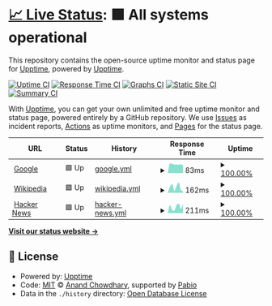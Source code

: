 # [📈 Live Status](https://upptime.github.io/upptime): <!--live status--> **🟩 All systems operational**

This repository contains the open-source uptime monitor and status page for [Upptime](https://upptime.js.org), powered by [Upptime](https://github.com/upptime/upptime).

[![Uptime CI](https://github.com/alphaleadership/status/workflows/Uptime%20CI/badge.svg)](https://github.com/alphaleadership/status/actions?query=workflow%3A%22Uptime+CI%22)
[![Response Time CI](https://github.com/alphaleadership/status/workflows/Response%20Time%20CI/badge.svg)](https://github.com/alphaleadership/status/actions?query=workflow%3A%22Response+Time+CI%22)
[![Graphs CI](https://github.com/alphaleadership/status/workflows/Graphs%20CI/badge.svg)](https://github.com/alphaleadership/status/actions?query=workflow%3A%22Graphs+CI%22)
[![Static Site CI](https://github.com/alphaleadership/status/workflows/Static%20Site%20CI/badge.svg)](https://github.com/alphaleadership/status/actions?query=workflow%3A%22Static+Site+CI%22)
[![Summary CI](https://github.com/alphaleadership/status/workflows/Summary%20CI/badge.svg)](https://github.com/alphaleadership/status/actions?query=workflow%3A%22Summary+CI%22)

With [Upptime](https://upptime.js.org), you can get your own unlimited and free uptime monitor and status page, powered entirely by a GitHub repository. We use [Issues](https://github.com/upptime/upptime/issues) as incident reports, [Actions](https://github.com/alphaleadership/status/actions) as uptime monitors, and [Pages](https://upptime.github.io/upptime) for the status page.

<!--start: status pages-->
<!-- This summary is generated by Upptime (https://github.com/upptime/upptime) -->
<!-- Do not edit this manually, your changes will be overwritten -->
<!-- prettier-ignore -->
| URL | Status | History | Response Time | Uptime |
| --- | ------ | ------- | ------------- | ------ |
| <img alt="" src="https://icons.duckduckgo.com/ip3/www.google.com.ico" height="13"> [Google](https://www.google.com) | 🟩 Up | [google.yml](https://github.com/alphaleadership/status/commits/HEAD/history/google.yml) | <details><summary><img alt="Response time graph" src="./graphs/google/response-time-week.png" height="20"> 83ms</summary><br><a href="https://alphaleadership.github.io/status/history/google"><img alt="Response time 118" src="https://img.shields.io/endpoint?url=https%3A%2F%2Fraw.githubusercontent.com%2Falphaleadership%2Fstatus%2FHEAD%2Fapi%2Fgoogle%2Fresponse-time.json"></a><br><a href="https://alphaleadership.github.io/status/history/google"><img alt="24-hour response time 91" src="https://img.shields.io/endpoint?url=https%3A%2F%2Fraw.githubusercontent.com%2Falphaleadership%2Fstatus%2FHEAD%2Fapi%2Fgoogle%2Fresponse-time-day.json"></a><br><a href="https://alphaleadership.github.io/status/history/google"><img alt="7-day response time 83" src="https://img.shields.io/endpoint?url=https%3A%2F%2Fraw.githubusercontent.com%2Falphaleadership%2Fstatus%2FHEAD%2Fapi%2Fgoogle%2Fresponse-time-week.json"></a><br><a href="https://alphaleadership.github.io/status/history/google"><img alt="30-day response time 211" src="https://img.shields.io/endpoint?url=https%3A%2F%2Fraw.githubusercontent.com%2Falphaleadership%2Fstatus%2FHEAD%2Fapi%2Fgoogle%2Fresponse-time-month.json"></a><br><a href="https://alphaleadership.github.io/status/history/google"><img alt="1-year response time 118" src="https://img.shields.io/endpoint?url=https%3A%2F%2Fraw.githubusercontent.com%2Falphaleadership%2Fstatus%2FHEAD%2Fapi%2Fgoogle%2Fresponse-time-year.json"></a></details> | <details><summary><a href="https://alphaleadership.github.io/status/history/google">100.00%</a></summary><a href="https://alphaleadership.github.io/status/history/google"><img alt="All-time uptime 100.00%" src="https://img.shields.io/endpoint?url=https%3A%2F%2Fraw.githubusercontent.com%2Falphaleadership%2Fstatus%2FHEAD%2Fapi%2Fgoogle%2Fuptime.json"></a><br><a href="https://alphaleadership.github.io/status/history/google"><img alt="24-hour uptime 100.00%" src="https://img.shields.io/endpoint?url=https%3A%2F%2Fraw.githubusercontent.com%2Falphaleadership%2Fstatus%2FHEAD%2Fapi%2Fgoogle%2Fuptime-day.json"></a><br><a href="https://alphaleadership.github.io/status/history/google"><img alt="7-day uptime 100.00%" src="https://img.shields.io/endpoint?url=https%3A%2F%2Fraw.githubusercontent.com%2Falphaleadership%2Fstatus%2FHEAD%2Fapi%2Fgoogle%2Fuptime-week.json"></a><br><a href="https://alphaleadership.github.io/status/history/google"><img alt="30-day uptime 100.00%" src="https://img.shields.io/endpoint?url=https%3A%2F%2Fraw.githubusercontent.com%2Falphaleadership%2Fstatus%2FHEAD%2Fapi%2Fgoogle%2Fuptime-month.json"></a><br><a href="https://alphaleadership.github.io/status/history/google"><img alt="1-year uptime 99.98%" src="https://img.shields.io/endpoint?url=https%3A%2F%2Fraw.githubusercontent.com%2Falphaleadership%2Fstatus%2FHEAD%2Fapi%2Fgoogle%2Fuptime-year.json"></a></details>
| <img alt="" src="https://icons.duckduckgo.com/ip3/en.wikipedia.org.ico" height="13"> [Wikipedia](https://en.wikipedia.org) | 🟩 Up | [wikipedia.yml](https://github.com/alphaleadership/status/commits/HEAD/history/wikipedia.yml) | <details><summary><img alt="Response time graph" src="./graphs/wikipedia/response-time-week.png" height="20"> 162ms</summary><br><a href="https://alphaleadership.github.io/status/history/wikipedia"><img alt="Response time 191" src="https://img.shields.io/endpoint?url=https%3A%2F%2Fraw.githubusercontent.com%2Falphaleadership%2Fstatus%2FHEAD%2Fapi%2Fwikipedia%2Fresponse-time.json"></a><br><a href="https://alphaleadership.github.io/status/history/wikipedia"><img alt="24-hour response time 88" src="https://img.shields.io/endpoint?url=https%3A%2F%2Fraw.githubusercontent.com%2Falphaleadership%2Fstatus%2FHEAD%2Fapi%2Fwikipedia%2Fresponse-time-day.json"></a><br><a href="https://alphaleadership.github.io/status/history/wikipedia"><img alt="7-day response time 162" src="https://img.shields.io/endpoint?url=https%3A%2F%2Fraw.githubusercontent.com%2Falphaleadership%2Fstatus%2FHEAD%2Fapi%2Fwikipedia%2Fresponse-time-week.json"></a><br><a href="https://alphaleadership.github.io/status/history/wikipedia"><img alt="30-day response time 209" src="https://img.shields.io/endpoint?url=https%3A%2F%2Fraw.githubusercontent.com%2Falphaleadership%2Fstatus%2FHEAD%2Fapi%2Fwikipedia%2Fresponse-time-month.json"></a><br><a href="https://alphaleadership.github.io/status/history/wikipedia"><img alt="1-year response time 191" src="https://img.shields.io/endpoint?url=https%3A%2F%2Fraw.githubusercontent.com%2Falphaleadership%2Fstatus%2FHEAD%2Fapi%2Fwikipedia%2Fresponse-time-year.json"></a></details> | <details><summary><a href="https://alphaleadership.github.io/status/history/wikipedia">100.00%</a></summary><a href="https://alphaleadership.github.io/status/history/wikipedia"><img alt="All-time uptime 100.00%" src="https://img.shields.io/endpoint?url=https%3A%2F%2Fraw.githubusercontent.com%2Falphaleadership%2Fstatus%2FHEAD%2Fapi%2Fwikipedia%2Fuptime.json"></a><br><a href="https://alphaleadership.github.io/status/history/wikipedia"><img alt="24-hour uptime 100.00%" src="https://img.shields.io/endpoint?url=https%3A%2F%2Fraw.githubusercontent.com%2Falphaleadership%2Fstatus%2FHEAD%2Fapi%2Fwikipedia%2Fuptime-day.json"></a><br><a href="https://alphaleadership.github.io/status/history/wikipedia"><img alt="7-day uptime 100.00%" src="https://img.shields.io/endpoint?url=https%3A%2F%2Fraw.githubusercontent.com%2Falphaleadership%2Fstatus%2FHEAD%2Fapi%2Fwikipedia%2Fuptime-week.json"></a><br><a href="https://alphaleadership.github.io/status/history/wikipedia"><img alt="30-day uptime 100.00%" src="https://img.shields.io/endpoint?url=https%3A%2F%2Fraw.githubusercontent.com%2Falphaleadership%2Fstatus%2FHEAD%2Fapi%2Fwikipedia%2Fuptime-month.json"></a><br><a href="https://alphaleadership.github.io/status/history/wikipedia"><img alt="1-year uptime 100.00%" src="https://img.shields.io/endpoint?url=https%3A%2F%2Fraw.githubusercontent.com%2Falphaleadership%2Fstatus%2FHEAD%2Fapi%2Fwikipedia%2Fuptime-year.json"></a></details>
| <img alt="" src="https://icons.duckduckgo.com/ip3/news.ycombinator.com.ico" height="13"> [Hacker News](https://news.ycombinator.com) | 🟩 Up | [hacker-news.yml](https://github.com/alphaleadership/status/commits/HEAD/history/hacker-news.yml) | <details><summary><img alt="Response time graph" src="./graphs/hacker-news/response-time-week.png" height="20"> 211ms</summary><br><a href="https://alphaleadership.github.io/status/history/hacker-news"><img alt="Response time 287" src="https://img.shields.io/endpoint?url=https%3A%2F%2Fraw.githubusercontent.com%2Falphaleadership%2Fstatus%2FHEAD%2Fapi%2Fhacker-news%2Fresponse-time.json"></a><br><a href="https://alphaleadership.github.io/status/history/hacker-news"><img alt="24-hour response time 91" src="https://img.shields.io/endpoint?url=https%3A%2F%2Fraw.githubusercontent.com%2Falphaleadership%2Fstatus%2FHEAD%2Fapi%2Fhacker-news%2Fresponse-time-day.json"></a><br><a href="https://alphaleadership.github.io/status/history/hacker-news"><img alt="7-day response time 211" src="https://img.shields.io/endpoint?url=https%3A%2F%2Fraw.githubusercontent.com%2Falphaleadership%2Fstatus%2FHEAD%2Fapi%2Fhacker-news%2Fresponse-time-week.json"></a><br><a href="https://alphaleadership.github.io/status/history/hacker-news"><img alt="30-day response time 267" src="https://img.shields.io/endpoint?url=https%3A%2F%2Fraw.githubusercontent.com%2Falphaleadership%2Fstatus%2FHEAD%2Fapi%2Fhacker-news%2Fresponse-time-month.json"></a><br><a href="https://alphaleadership.github.io/status/history/hacker-news"><img alt="1-year response time 287" src="https://img.shields.io/endpoint?url=https%3A%2F%2Fraw.githubusercontent.com%2Falphaleadership%2Fstatus%2FHEAD%2Fapi%2Fhacker-news%2Fresponse-time-year.json"></a></details> | <details><summary><a href="https://alphaleadership.github.io/status/history/hacker-news">100.00%</a></summary><a href="https://alphaleadership.github.io/status/history/hacker-news"><img alt="All-time uptime 99.99%" src="https://img.shields.io/endpoint?url=https%3A%2F%2Fraw.githubusercontent.com%2Falphaleadership%2Fstatus%2FHEAD%2Fapi%2Fhacker-news%2Fuptime.json"></a><br><a href="https://alphaleadership.github.io/status/history/hacker-news"><img alt="24-hour uptime 100.00%" src="https://img.shields.io/endpoint?url=https%3A%2F%2Fraw.githubusercontent.com%2Falphaleadership%2Fstatus%2FHEAD%2Fapi%2Fhacker-news%2Fuptime-day.json"></a><br><a href="https://alphaleadership.github.io/status/history/hacker-news"><img alt="7-day uptime 100.00%" src="https://img.shields.io/endpoint?url=https%3A%2F%2Fraw.githubusercontent.com%2Falphaleadership%2Fstatus%2FHEAD%2Fapi%2Fhacker-news%2Fuptime-week.json"></a><br><a href="https://alphaleadership.github.io/status/history/hacker-news"><img alt="30-day uptime 99.84%" src="https://img.shields.io/endpoint?url=https%3A%2F%2Fraw.githubusercontent.com%2Falphaleadership%2Fstatus%2FHEAD%2Fapi%2Fhacker-news%2Fuptime-month.json"></a><br><a href="https://alphaleadership.github.io/status/history/hacker-news"><img alt="1-year uptime 99.95%" src="https://img.shields.io/endpoint?url=https%3A%2F%2Fraw.githubusercontent.com%2Falphaleadership%2Fstatus%2FHEAD%2Fapi%2Fhacker-news%2Fuptime-year.json"></a></details>

<!--end: status pages-->

[**Visit our status website →**](https://upptime.github.io/upptime)

## 📄 License

- Powered by: [Upptime](https://github.com/upptime/upptime)
- Code: [MIT](./LICENSE) © [Anand Chowdhary](https://anandchowdhary.com), supported by [Pabio](https://pabio.com)
- Data in the `./history` directory: [Open Database License](https://opendatacommons.org/licenses/odbl/1-0/)

